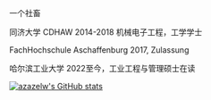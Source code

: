 一个社畜

同济大学 CDHAW 2014-2018 机械电子工程，工学学士

FachHochschule Aschaffenburg 2017, Zulassung

哈尔滨工业大学 2022至今，工业工程与管理硕士在读

[![azazelw's GitHub stats](https://github-readme-stats.vercel.app/api?username=azazelw)](https://github.com/azazelw/github-readme-stats)
